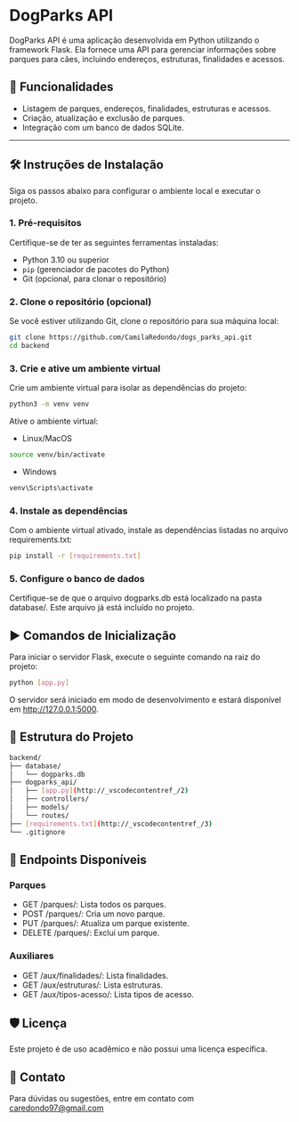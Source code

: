 # DogParks API

DogParks API é uma aplicação desenvolvida em Python utilizando o framework Flask. Ela fornece uma API para gerenciar informações sobre parques para cães, incluindo endereços, estruturas, finalidades e acessos.

## 🚀 Funcionalidades

- Listagem de parques, endereços, finalidades, estruturas e acessos.
- Criação, atualização e exclusão de parques.
- Integração com um banco de dados SQLite.

---

## 🛠️ Instruções de Instalação

Siga os passos abaixo para configurar o ambiente local e executar o projeto.

### 1. Pré-requisitos

Certifique-se de ter as seguintes ferramentas instaladas:

- Python 3.10 ou superior
- `pip` (gerenciador de pacotes do Python)
- Git (opcional, para clonar o repositório)

### 2. Clone o repositório (opcional)

Se você estiver utilizando Git, clone o repositório para sua máquina local:

```bash
git clone https://github.com/CamilaRedondo/dogs_parks_api.git
cd backend
```

### 3. Crie e ative um ambiente virtual

Crie um ambiente virtual para isolar as dependências do projeto:

```bash
python3 -m venv venv
```

Ative o ambiente virtual:
- Linux/MacOS
```bash
source venv/bin/activate
```

- Windows
```bash
venv\Scripts\activate
```

### 4. Instale as dependências

Com o ambiente virtual ativado, instale as dependências listadas no arquivo requirements.txt:

```bash
pip install -r [requirements.txt]
```

### 5. Configure o banco de dados
Certifique-se de que o arquivo dogparks.db está localizado na pasta database/. Este arquivo já está incluído no projeto.

## ▶️ Comandos de Inicialização

Para iniciar o servidor Flask, execute o seguinte comando na raiz do projeto:

```bash
python [app.py]
```
O servidor será iniciado em modo de desenvolvimento e estará disponível em http://127.0.0.1:5000.

## 📂 Estrutura do Projeto

```bash
backend/
├── database/
│   └── dogparks.db
├── dogparks_api/
│   ├── [app.py](http://_vscodecontentref_/2)
│   ├── controllers/
│   ├── models/
│   └── routes/
├── [requirements.txt](http://_vscodecontentref_/3)
└── .gitignore
```

## 📝 Endpoints Disponíveis

### Parques
- GET /parques/: Lista todos os parques.
- POST /parques/: Cria um novo parque.
- PUT /parques/<id>: Atualiza um parque existente.
- DELETE /parques/<id>: Exclui um parque.

### Auxiliares
- GET /aux/finalidades/: Lista finalidades.
- GET /aux/estruturas/: Lista estruturas.
- GET /aux/tipos-acesso/: Lista tipos de acesso.

## 🛡️ Licença
Este projeto é de uso acadêmico e não possui uma licença específica.

## 📧 Contato
Para dúvidas ou sugestões, entre em contato com caredondo97@gmail.com
